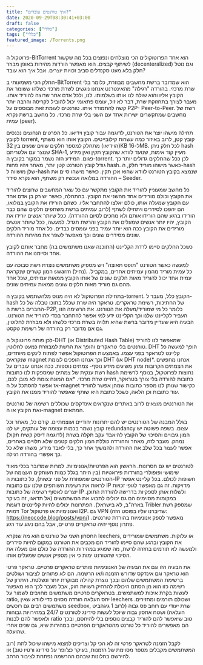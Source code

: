 ```yaml
---
title: "איך טורנטים עובדים?"
date: 2020-09-29T08:30:41+03:00
draft: false
categories: ["כללי"]
tags: ["כללי"]
featured_image: /Torrents.png
---
```


פרוטקול ה-BitTorrent הוא אחד הפרוטוקולים הכי מוצלחים ונפוצים בכל מה שקשור לשיתוף קבצים. הוא מאפשר הורדות מהירות באופן מבוזר (decenteralized) וגם נוטל חלק בלא מעט סקנדלים סביב זכויות יוצרים. אבל איך הוא עובד?

החלק הכי משמעותי ב-BitTorrent הוא שמדובר ברשת מחשבים מבוזרת, כלומר בלי שרת מרכזי. בהורדה "רגילה" מהאינטרנט אנחנו ניגשים לשרת מרכזי כשלהו ששומר את הקובץ אליו והוא שולח לנו אותו בשלמותו. לנו, ולכל אדם אחר שרוצה להוריד אותו. מעבר לצורך בתחזוקת שרת, דבר לא זול, עומס פתאומי יכול להוביל לקריסה והרבה יותר קשה להתמודד איתו. טורנטים לעומת זאת מבוססים על P2P- Peer-to-Peer. רשת של מחשבים שמתקשרים ישירות אחד עם השני בלי שרת מרכזי. כל מחשב ברשת נקרא עמית (peer).

תחילה מישהו יוצר את הטורנט, לדוגמה עבור קובץ וידיאו. כל הפרטים הנחוצים נכנסים לקובץ torrent, קובץ קטן, לרוב באיזור כמה עשרות קילובייטים. הקובץ אותו הוא משתף (הוידיאו) מתחלק למספר חלקים שווים שנעים בין 32KB ל-16MB. לכל חלק ניתן hash שנוצר עם אלגוריתם SHA-1, מעיין קוד אימות, שנועד לוודא שהקובץ תקין ואין מידע פגום. המידע הזה נשמר במקור בקובץ ה-torrent. לכן ככל שהחלקים גדולים יותר כך גודל קובץ הטורנט קטן יותר, מאחר ויהיו פחות hash.  כאשר מישהו מוריד חלק, ה-hash שלן מושווה ל-hash שנמצא בקובץ הטורנט לוודא שהוא אכן תקין. כאשר מישהו סיים את ההורדה במלואה ועכשיו רק משתף, הוא נקרא סידר – Seeder.

כל מחשב שמעוניין להוריד את הקובץ מתקשר עם כל שאר המחשבים שרוצים להוריד את הקובץ וכולם מורידים אחד מהשני את הקובץ. בהתחלה, כאשר יש רק בן אדם אחד עם הקובץ שמעלה אותו, כולם יאלצו להתחבר אליו. כשהם הורידו את הקובץ במלואו, הם יהפכו לסידרים ויתחילו לשתף (לרוב עמיתים ברשת משתפים חלקים שהם כבר הורידו ברגע שהם הורידו אותם ולא מחכים לסיום ההורדה). ככל שיותר אנשים יורידו את הקובץ, יהיו יותר אנשים שמעלים את הקובץ והרשת תגדל. למעשה, ככל שיותר אנשים מורידים את הקובץ ככה הוא יותר עמיד בפני עומסים כבדים. כל אחד מוריד חלקים שונים מסידרים שונים וכך מאפשר לשפר את מהירות ההורדה.

כשכל החלקים סיימו לרדת הקליינט (התוכנה שאנו משתמשים בה) מחבר אותם לקובץ אחד וסיימנו את ההורדה.

למעשה כאשר הטורנט "תופס תאוצה" ויש מספיק משתמשים נוצרת רשת סבוכה עם המון קשרים שנקראת swarm (נחיל). כל עמית מוריד מהמון עמיתים אחרים, במקביל. עמית אחד יכול להוריד מאות חלקים שונים של אותו הקובץ ממאות עמיתים, שכל אחד מהם גם מוריד מאות חלקים שונים ממאות עמיתים שונים.

בתחילת הפרוטוקול לא היה מנוס מלהשתמש בקובץ ה-torrent. הקובץ כלל, מעבר ל-hash של החתיכות, רשימת טראקרים. טראקר היה שרת שכלל בתוכו טבלה של כל החברים ברשת ה-P2P, כלומר כל מי שמוריד/מעלה את הטורנט. את הרשימה הזו העביר לקליינט שלנו וכך הקליינט ידע למי אפשר להתחבר בכדי להוריד את הטורנט. הבעיה היא שעדיין מדובר ברשת שהיא תלויה בשרת מרכזי כלשהו ולא מבוזרת לחלוטין, גם אם מדובר רק בהורדה של רשימת טקסט.

לכן פותח פרוטוקול ה-DHT (או Distributed Hash Table) שמאפשר לנו להוריד טורנטים בלי טראקרים והופך את הרשת למבוזרת כמעט לחלוטין. DHT הופך למעשה כל קליינט לטראקר בפני עצמו. באמצעות הפרוטוקול אפשר לפתוח לינקים מיוחדים, שנקראים magnet וכך אנחנו הופכים לצומת DHT (או DHT node)*. אנחנו מחפשים את הצמתים הקרובות ומהן משיגים מידע נוסף- צמתים נוספות. ככה אנחנו עוברים על רשת ענקית של צמתים שמספקות לנו כתובות hash נחוצות לפרוטקול, בנוסף לרשימת כתובות להורדה בלי צורך בטראקר, דהיינו שרת מרכזי.
*אם המונח צומת לא מובן לכם, אז אפשר להסתכל על ה-magnet כקישור שנותן לנו מספר כתובות שמהן אפשר להוריד עוד כתובות וכן הלאה, כשכל כתובת היא שותף שאפשר להוריד ממנו את הקובץ.

את הטורנטים מוצאים לרוב באתרים שנקראים אינדקסים שכוללים רשימה של טורנטים ואת הקובץ או ה-magnet המתאים.

בגלל המבנה של הטורנטים יש להם יתרונות יחודיים ועוצמתיים. קודם כל, מאחר וכל קובץ נשמר בכמות עצומה של עותקים, יש לנו redundancy עצום. בשפה פשוטה יש המון גיבויים והסיכוי של הקובץ להיאבד עקב תקלה בשרת (לדוגמה דיסק קשיח תקול) נמחק. מעבר לזה, מאחר וההורדה כוללת המון חלקים קטנים שלא תלויים באחרים, אפשר לעצור בכל שלב את ההורדה ולהמשיך אחר כך, בלי לאבד מידע, משהו שלא כל כך אפשרי בהורדה רגילה.

לטורנטים יש גם חסרונות. הראשון הוא הפרטיות/אנונימיות. למרות שמדובר בכלי מאוד שימושי ופופולרי בהורדות פיראטיות (בין היתר בגלל כמות העותקים העצומה של הטורנטים שמפוזרת על פני יבשות), כל כתובות ה-IP חשופות לכולם. בכל קליינט אפשר לראות את רשימת השותפים שלנו עם כתובות IP מדויקות. זה גם מאפשר לגופי זכויות יוצרים לאסוף רשימה של כתובות IP ולשלוח אותן לספקיות בדרישה להורדת התוכן. במקומות מסוימים הם גם יכולים לתבוע את המשתמשים (אל תדאגו, זה בעיקר בארה"ב, לא בישראל). הפתרונות יכולים להיות קליינטים דוגמת Tribler שמספק רשת דמוית Tor ואנונימיות או פרטוקול I2P. גם VPN (שדיברנו עליו בפוסט הזה: https://neocode.blog/posts/vpn/) מאפשר לספק אנונימיות בהורדת טורנטים. פתרון נוסף יהיה טראקרים פרטיים, אבל בהם ניגע עוד רגע.

החסרון השני של טורנטים הוא מה שנקרא leechers, או עלוקות. משתמשים שמורידים את הקובץ וברגע שהם סיימו להוריד הם מכבים את הטורנט במקום להיות סידרים ולמעשה לא תורמים בחזרה לרשת, מה שפוגע במהירות ההורדה של כולם וגם מעלה את הסיכוי שהטורנט ימות כי אין מספיק אנשים שמעלים אותו.

את הבעיה הזו וגם את הבעיה של האנונימיות פותרים טראקרים פרטיים. טראקר פרטי הוא טראקר וגם אינדקס שדורש הזמנה ו/או הרשמה. הם לא פתוחים לציבור ושולטים ברשימת המשתמשים שלהם ובכך נוצרת קהילה מבוקרת יותר ונשלטת. היתרון של רשימה כזו הוא מן הסתם היכולת להרחיק רשויות חוק, אבל מעבר לכך הוא מאפשר לעשות בקרת איכות למשתמשים. בטראקרים פרטיים משתמשים מחויבים לשמור על ratio, יחס העלאה הורדה מסוים כדי לוודא שאין leechers ושכולם תורמים ומחזירים. משתמשים רבים גם רוכשים seedbox, שרת יעודי עם רוחב פס גבוה (לרוב 1 גיגהביט העלאה) ושטח אחסון גבוה שיוכל לעשות סידינג לטורנטים 24/7 במהירויות גבוהות ולאפשר להם לבנות ratio טוב שיאפשר להם להוריד קבצים נוספים בלי להיחסם, ובכך הם מאפשרים להוריד כל טורנט מהטראקרים הפרטיים במהירות שיא, גם שנים אחרי שהועלה.

לקבל הזמנה לטראקר פרטי זה לא הכי קל וצריכים למצוא מישהו שיכול לתת (רוב המשתמשים מקבלים מספר מסוימת של הזמנות, בעיקר כצ’ופר על סידינג ורטיו טוב) או להירשם בחלונות שבהם ההרשמה נפתחת לציבור הרחב.

